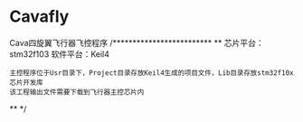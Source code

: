 # Cavafly
Cava四旋翼飞行器飞控程序
/*************************
**
    芯片平台：stm32f103
    软件平台：Keil4

    主控程序位于Usr目录下，Project目录存放Keil4生成的项目文件，Lib目录存放stm32f10x芯片开发库
    该工程输出文件需要下载到飞行器主控芯片内
**
*/

